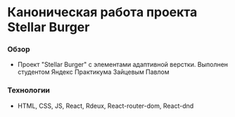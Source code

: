 # Каноническая работа проекта Stellar Burger

### Обзор

- Проект "Stellar Burger" с элементами адаптивной верстки.
  Выполнен студентом Яндекс Практикума Зайцевым Павлом

### Технологии

- HTML, CSS, JS, React, Rdeux, React-router-dom, React-dnd
